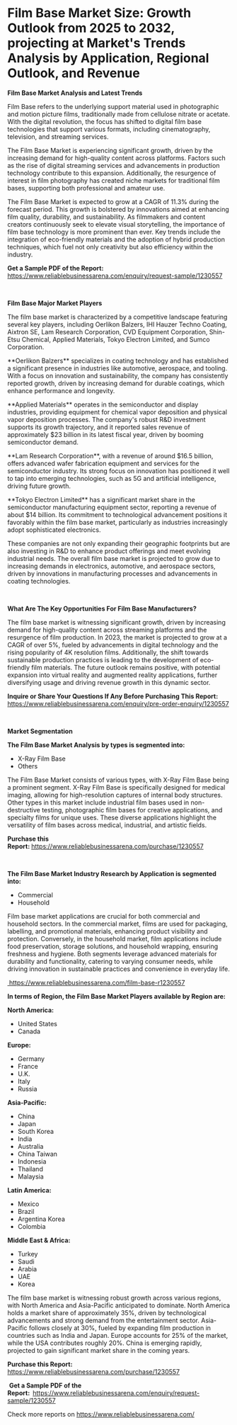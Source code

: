 <p><h1>Film Base Market Size: Growth Outlook from 2025 to 2032, projecting at Market's Trends Analysis by Application, Regional Outlook, and Revenue</h1></p><p><strong>Film Base Market Analysis and Latest Trends</strong></p>
<p><p>Film Base refers to the underlying support material used in photographic and motion picture films, traditionally made from cellulose nitrate or acetate. With the digital revolution, the focus has shifted to digital film base technologies that support various formats, including cinematography, television, and streaming services. </p><p>The Film Base Market is experiencing significant growth, driven by the increasing demand for high-quality content across platforms. Factors such as the rise of digital streaming services and advancements in production technology contribute to this expansion. Additionally, the resurgence of interest in film photography has created niche markets for traditional film bases, supporting both professional and amateur use.</p><p>The Film Base Market is expected to grow at a CAGR of 11.3% during the forecast period. This growth is bolstered by innovations aimed at enhancing film quality, durability, and sustainability. As filmmakers and content creators continuously seek to elevate visual storytelling, the importance of film base technology is more prominent than ever. Key trends include the integration of eco-friendly materials and the adoption of hybrid production techniques, which fuel not only creativity but also efficiency within the industry.</p></p>
<p><strong>Get a Sample PDF of the Report:&nbsp;</strong> <a href="https://www.reliablebusinessarena.com/enquiry/request-sample/1230557?utm_campaign=2238&utm_medium=2&utm_source=Github&utm_content=ia&utm_term=07022025&utm_id=film-base">https://www.reliablebusinessarena.com/enquiry/request-sample/1230557</a></p>
<p>&nbsp;</p>
<p><strong>Film Base Major Market Players</strong></p>
<p><p>The film base market is characterized by a competitive landscape featuring several key players, including Oerlikon Balzers, IHI Hauzer Techno Coating, Aixtron SE, Lam Research Corporation, CVD Equipment Corporation, Shin-Etsu Chemical, Applied Materials, Tokyo Electron Limited, and Sumco Corporation. </p><p>**Oerlikon Balzers** specializes in coating technology and has established a significant presence in industries like automotive, aerospace, and tooling. With a focus on innovation and sustainability, the company has consistently reported growth, driven by increasing demand for durable coatings, which enhance performance and longevity.</p><p>**Applied Materials** operates in the semiconductor and display industries, providing equipment for chemical vapor deposition and physical vapor deposition processes. The company's robust R&D investment supports its growth trajectory, and it reported sales revenue of approximately $23 billion in its latest fiscal year, driven by booming semiconductor demand.</p><p>**Lam Research Corporation**, with a revenue of around $16.5 billion, offers advanced wafer fabrication equipment and services for the semiconductor industry. Its strong focus on innovation has positioned it well to tap into emerging technologies, such as 5G and artificial intelligence, driving future growth.</p><p>**Tokyo Electron Limited** has a significant market share in the semiconductor manufacturing equipment sector, reporting a revenue of about $14 billion. Its commitment to technological advancement positions it favorably within the film base market, particularly as industries increasingly adopt sophisticated electronics.</p><p>These companies are not only expanding their geographic footprints but are also investing in R&D to enhance product offerings and meet evolving industrial needs. The overall film base market is projected to grow due to increasing demands in electronics, automotive, and aerospace sectors, driven by innovations in manufacturing processes and advancements in coating technologies.</p></p>
<p>&nbsp;</p>
<p><strong>What Are The Key Opportunities For Film Base Manufacturers?</strong></p>
<p><p>The film base market is witnessing significant growth, driven by increasing demand for high-quality content across streaming platforms and the resurgence of film production. In 2023, the market is projected to grow at a CAGR of over 5%, fueled by advancements in digital technology and the rising popularity of 4K resolution films. Additionally, the shift towards sustainable production practices is leading to the development of eco-friendly film materials. The future outlook remains positive, with potential expansion into virtual reality and augmented reality applications, further diversifying usage and driving revenue growth in this dynamic sector.</p></p>
<p><strong>Inquire or Share Your Questions If Any Before Purchasing This Report:</strong> <a href="https://www.reliablebusinessarena.com/enquiry/pre-order-enquiry/1230557?utm_campaign=2238&utm_medium=2&utm_source=Github&utm_content=ia&utm_term=07022025&utm_id=film-base">https://www.reliablebusinessarena.com/enquiry/pre-order-enquiry/1230557</a></p>
<p>&nbsp;</p>
<p><strong>Market Segmentation</strong></p>
<p><strong>The Film Base Market Analysis by types is segmented into:</strong></p>
<p><ul><li>X-Ray Film Base</li><li>Others</li></ul></p>
<p><p>The Film Base Market consists of various types, with X-Ray Film Base being a prominent segment. X-Ray Film Base is specifically designed for medical imaging, allowing for high-resolution captures of internal body structures. Other types in this market include industrial film bases used in non-destructive testing, photographic film bases for creative applications, and specialty films for unique uses. These diverse applications highlight the versatility of film bases across medical, industrial, and artistic fields.</p></p>
<p><strong>Purchase this Report:&nbsp;</strong><a href="https://www.reliablebusinessarena.com/purchase/1230557?utm_campaign=2238&utm_medium=2&utm_source=Github&utm_content=ia&utm_term=07022025&utm_id=film-base">https://www.reliablebusinessarena.com/purchase/1230557</a></p>
<p>&nbsp;</p>
<p><strong>The Film Base Market Industry Research by Application is segmented into:</strong></p>
<p><ul><li>Commercial</li><li>Household</li></ul></p>
<p><p>Film base market applications are crucial for both commercial and household sectors. In the commercial market, films are used for packaging, labelling, and promotional materials, enhancing product visibility and protection. Conversely, in the household market, film applications include food preservation, storage solutions, and household wrapping, ensuring freshness and hygiene. Both segments leverage advanced materials for durability and functionality, catering to varying consumer needs, while driving innovation in sustainable practices and convenience in everyday life.</p></p>
<p><a href="https://www.reliablebusinessarena.com/film-base-r1230557?utm_campaign=2238&utm_medium=2&utm_source=Github&utm_content=ia&utm_term=07022025&utm_id=film-base">&nbsp;https://www.reliablebusinessarena.com/film-base-r1230557</a></p>
<p><strong>In terms of Region, the Film Base Market Players available by Region are:</strong></p>
<p>
    <p> <strong> North America: </strong>
        <ul>
            <li>United States</li>
            <li>Canada</li>
        </ul>
        </p> 
    <p> <strong> Europe: </strong>
        <ul>
            <li>Germany</li>
            <li>France</li>
            <li>U.K.</li>
            <li>Italy</li>
            <li>Russia</li>
        </ul>
        </p> 
    <p> <strong> Asia-Pacific: </strong>
        <ul>
            <li>China</li>
            <li>Japan</li>
            <li>South Korea</li>
            <li>India</li>
            <li>Australia</li>
            <li>China Taiwan</li>
            <li>Indonesia</li>
            <li>Thailand</li>
            <li>Malaysia</li>
        </ul>
        </p> 
    <p> <strong> Latin America: </strong>
        <ul>
            <li>Mexico</li>
            <li>Brazil</li>
            <li>Argentina Korea</li>
            <li>Colombia</li>
        </ul>
        </p> 
    <p> <strong> Middle East & Africa: </strong>
        <ul>
            <li>Turkey</li>
            <li>Saudi</li>
            <li>Arabia</li>
            <li>UAE</li>
            <li>Korea</li>
        </ul>
    </p>
    </p>
<p><p>The film base market is witnessing robust growth across various regions, with North America and Asia-Pacific anticipated to dominate. North America holds a market share of approximately 35%, driven by technological advancements and strong demand from the entertainment sector. Asia-Pacific follows closely at 30%, fueled by expanding film production in countries such as India and Japan. Europe accounts for 25% of the market, while the USA contributes roughly 20%. China is emerging rapidly, projected to gain significant market share in the coming years.</p></p>
<p><strong>Purchase this Report: </strong><a href="https://www.reliablebusinessarena.com/purchase/1230557?utm_campaign=2238&utm_medium=2&utm_source=Github&utm_content=ia&utm_term=07022025&utm_id=film-base">https://www.reliablebusinessarena.com/purchase/1230557</a></p>
<p>&nbsp;<strong>Get a Sample PDF of the Report:&nbsp;&nbsp;</strong><a href="https://www.reliablebusinessarena.com/enquiry/request-sample/1230557?utm_campaign=2238&utm_medium=2&utm_source=Github&utm_content=ia&utm_term=07022025&utm_id=film-base">https://www.reliablebusinessarena.com/enquiry/request-sample/1230557</a></p>
<p><strong></strong></p>
<p>Check more reports on <a href="https://www.reliablebusinessarena.com/?utm_campaign=2238&utm_medium=2&utm_source=Github&utm_content=ia&utm_term=07022025&utm_id=film-base">https://www.reliablebusinessarena.com/</a></p>
